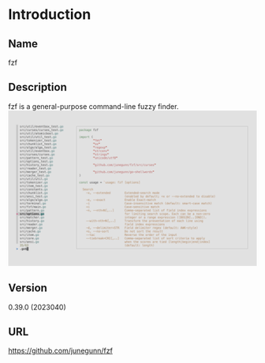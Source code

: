# Introduction

## Name
fzf

## Description
fzf is a general-purpose command-line fuzzy finder.
![](https://raw.githubusercontent.com/junegunn/i/master/fzf-preview.png)

## Version
0.39.0 (2023040)

## URL
https://github.com/junegunn/fzf

